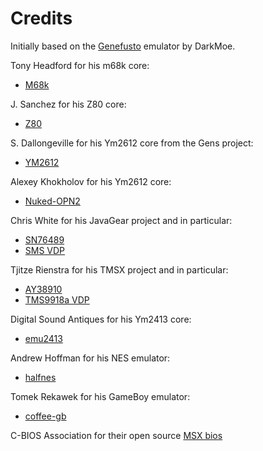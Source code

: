# Credits

Initially based on the [Genefusto](https://github.com/DarkMoe/genefusto) emulator by DarkMoe.

Tony Headford for his m68k core:
- [M68k](https://github.com/tonyheadford/m68k)

J. Sanchez for his Z80 core:
- [Z80](https://github.com/jsanchezv/Z80Core)

S. Dallongeville for his Ym2612 core from the Gens project:
- [YM2612](https://github.com/rofl0r/gens)

Alexey Khokholov for his Ym2612 core:
- [Nuked-OPN2](https://github.com/nukeykt/Nuked-OPN2)

Chris White for his JavaGear project and in particular:
- [SN76489](http://javagear.sourceforge.net/source-repository.html)
- [SMS VDP](http://javagear.sourceforge.net/source-repository.html)

Tjitze Rienstra for his TMSX project and in particular:
- [AY38910](https://github.com/tjitze/TMSX)
- [TMS9918a VDP](https://github.com/tjitze/TMSX)

Digital Sound Antiques for his Ym2413 core:
- [emu2413](https://github.com/digital-sound-antiques/emu2413)

Andrew Hoffman for his NES emulator:
- [halfnes](https://github.com/andrew-hoffman/halfnes)

Tomek Rekawek for his GameBoy emulator:
- [coffee-gb](https://github.com/trekawek/coffee-gb)

C-BIOS Association for their open source [MSX bios](http://cbios.sourceforge.net/)